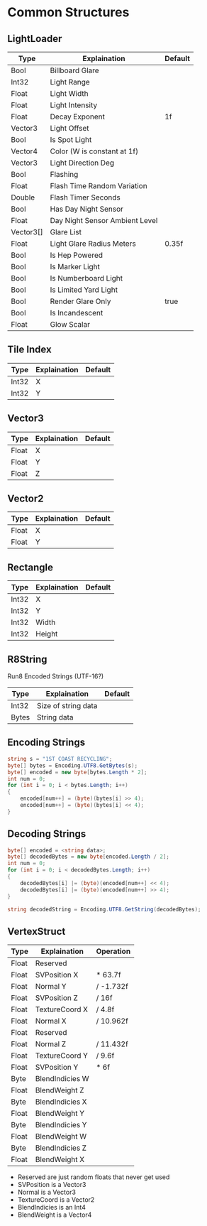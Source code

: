 # Common Structures

## LightLoader

| Type           | Explaination                   | Default |
| -------------- | ------------------------------ | ------- |
| Bool           | Billboard Glare                |         |
| Int32          | Light Range                    |         |
| Float          | Light Width                    |         |
| Float          | Light Intensity                |         |
| Float          | Decay Exponent                 | 1f      |
| Vector3        | Light Offset                   |         |
| Bool           | Is Spot Light                  |         |
| Vector4        | Color (W is constant at 1f)    |         |
| Vector3        | Light Direction Deg            |         |
| Bool           | Flashing                       |         |
| Float          | Flash Time Random Variation    |         |
| Double         | Flash Timer Seconds            |         |
| Bool           | Has Day Night Sensor           |         |
| Float          | Day Night Sensor Ambient Level |         |
| Vector3[]      | Glare List                     |         |
| Float          | Light Glare Radius Meters      | 0.35f   |
| Bool           | Is Hep Powered                 |         |
| Bool           | Is Marker Light                |         |
| Bool           | Is Numberboard Light           |         |
| Bool           | Is Limited Yard Light          |         |
| Bool           | Render Glare Only              | true    |
| Bool           | Is Incandescent                |         |
| Float          | Glow Scalar                    |         |

## Tile Index

| Type  | Explaination | Default |
| ----- | ------------ | ------- |
| Int32 | X            |         |
| Int32 | Y            |         |

## Vector3

| Type  | Explaination | Default |
| ----- | ------------ | ------- |
| Float | X            |         |
| Float | Y            |         |
| Float | Z            |         |

## Vector2

| Type  | Explaination | Default |
| ----- | ------------ | ------- |
| Float | X            |         |
| Float | Y            |         |

## Rectangle

| Type  | Explaination | Default |
| ----- | ------------ | ------- |
| Int32 | X            |         |
| Int32 | Y            |         |
| Int32 | Width        |         |
| Int32 | Height       |         |

## R8String
Run8 Encoded Strings (UTF-16?)

| Type  | Explaination        | Default |
| ----- | ------------------- | ------- |
| Int32 | Size of string data |         |
| Bytes | String data         |         |

## Encoding Strings

```c#
string s = "1ST COAST RECYCLING";
byte[] bytes = Encoding.UTF8.GetBytes(s);
byte[] encoded = new byte[bytes.Length * 2];
int num = 0;
for (int i = 0; i < bytes.Length; i++)
{
	encoded[num++] = (byte)(bytes[i] >> 4);
	encoded[num++] = (byte)(bytes[i] << 4);
}
```

## Decoding Strings

```c#
byte[] encoded = <string data>;
byte[] decodedBytes = new byte[encoded.Length / 2];
int num = 0;
for (int i = 0; i < decodedBytes.Length; i++)
{
	decodedBytes[i] |= (byte)(encoded[num++] << 4);
	decodedBytes[i] |= (byte)(encoded[num++] >> 4);
}

string decodedString = Encoding.UTF8.GetString(decodedBytes);
```


## VertexStruct

| Type  | Explaination    | Operation |
| ----- | --------------- | --------- |
| Float | Reserved        |           |
| Float | SVPosition X    | \* 63.7f  |
| Float | Normal Y        | / -1.732f |
| Float | SVPosition Z    | / 16f     |
| Float | TextureCoord X  | / 4.8f    |
| Float | Normal X        | / 10.962f |
| Float | Reserved        |           |
| Float | Normal Z        | / 11.432f |
| Float | TextureCoord Y  | / 9.6f    |
| Float | SVPosition Y    | \* 6f     |
| Byte  | BlendIndicies W |           |
| Float | BlendWeight Z   |           |
| Byte  | BlendIndicies X |           |
| Float | BlendWeight Y   |           |
| Byte  | BlendIndicies Y |           |
| Float | BlendWeight W   |           |
| Byte  | BlendIndicies Z |           |
| Float | BlendWeight X   |           |

- Reserved are just random floats that never get used
- SVPosition is a Vector3
- Normal is a Vector3
- TextureCoord is a Vector2
- BlendIndicies is an Int4
- BlendWeight is a Vector4 
